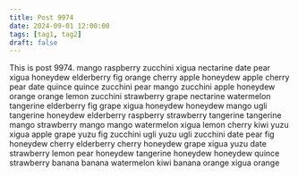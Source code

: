 ```yaml
---
title: Post 9974
date: 2024-09-01 12:00:00
tags: [tag1, tag2]
draft: false
---
```

This is post 9974.
mango
raspberry
zucchini
xigua
nectarine
date
pear
xigua
honeydew
elderberry
fig
orange
cherry
apple
honeydew
apple
cherry
pear
date
quince
quince
zucchini
pear
mango
zucchini
apple
honeydew
orange
orange
lemon
zucchini
strawberry
grape
nectarine
watermelon
tangerine
elderberry
fig
grape
xigua
honeydew
honeydew
mango
ugli
tangerine
honeydew
elderberry
raspberry
strawberry
tangerine
tangerine
mango
strawberry
mango
mango
watermelon
xigua
lemon
cherry
kiwi
yuzu
xigua
apple
grape
yuzu
fig
zucchini
ugli
yuzu
ugli
zucchini
date
pear
fig
honeydew
cherry
elderberry
cherry
honeydew
grape
xigua
yuzu
date
strawberry
lemon
pear
honeydew
tangerine
honeydew
honeydew
quince
strawberry
banana
banana
watermelon
kiwi
banana
orange
xigua
orange
